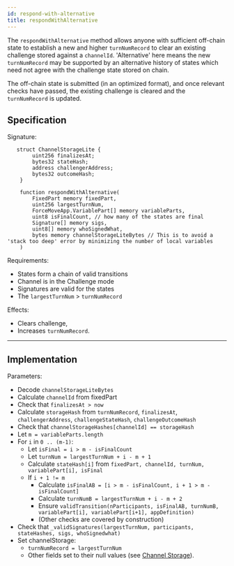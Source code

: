 ```yaml
---
id: respond-with-alternative
title: respondWithAlternative
---
```


The `respondWithAlternative` method allows anyone with sufficient off-chain state to establish a new and higher `turnNumRecord` to clear an existing challenge stored against a `channelId`. 'Alternative' here means the new `turnNumRecord` may be supported by an alternative history of states which need not agree with the challenge state stored on chain.

The off-chain state is submitted (in an optimized format), and once relevant checks have passed, the existing challenge is cleared and the `turnNumRecord` is updated.

## Specification

Signature:

```solidity
   struct ChannelStorageLite {
        uint256 finalizesAt;
        bytes32 stateHash;
        address challengerAddress;
        bytes32 outcomeHash;
    }

    function respondWithAlternative(
        FixedPart memory fixedPart,
        uint256 largestTurnNum,
        ForceMoveApp.VariablePart[] memory variableParts,
        uint8 isFinalCount, // how many of the states are final
        Signature[] memory sigs,
        uint8[] memory whoSignedWhat,
        bytes memory channelStorageLiteBytes // This is to avoid a 'stack too deep' error by minimizing the number of local variables
    )
```

Requirements:

- States form a chain of valid transitions
- Channel is in the Challenge mode
- Signatures are valid for the states
- The `largestTurnNum` > `turnNumRecord`

Effects:

- Clears challenge,
- Increases `turnNumRecord`.

---

## Implementation

Parameters:

- Decode `channelStorageLiteBytes`
- Calculate `channelId` from fixedPart
- Check that `finalizesAt > now`
- Calculate `storageHash` from `turnNumRecord`, `finalizesAt`, `challengerAddress`, `challengeStateHash`, `challengeOutcomeHash`
- Check that `channelStorageHashes[channelId] == storageHash`
- Let `m = variableParts.length`
- For `i` in `0 .. (m-1)`:
  - Let `isFinal = i > m - isFinalCount`
  - Let `turnNum = largestTurnNum + i - m + 1`
  - Calculate `stateHash[i]` from `fixedPart, channelId, turnNum, variablePart[i], isFinal`
  - If `i + 1 != m`
    - Calculate `isFinalAB = [i > m - isFinalCount, i + 1 > m - isFinalCount]`
    - Calculate `turnNumB = largestTurnNum + i - m + 2`
    - Ensure `validTransition(nParticipants, isFinalAB, turnNumB, variablePart[i], variablePart[i+1], appDefinition)`
    - (Other checks are covered by construction)
- Check that `_validSignatures(largestTurnNum, participants, stateHashes, sigs, whoSignedwhat)`
- Set channelStorage:
  - `turnNumRecord = largestTurnNum`
  - Other fields set to their null values (see [Channel Storage](./channel-storage)).
